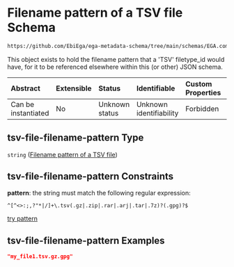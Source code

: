 # Filename pattern of a TSV file Schema

```txt
https://github.com/EbiEga/ega-metadata-schema/tree/main/schemas/EGA.common-definitions.json#/definitions/tsv-file-filename-pattern
```

This object exists to hold the filename pattern that a 'TSV' filetype_id would have, for it to be referenced elsewhere within this (or other) JSON schema.

| Abstract            | Extensible | Status         | Identifiable            | Custom Properties | Additional Properties | Access Restrictions | Defined In                                                                                |
| :------------------ | :--------- | :------------- | :---------------------- | :---------------- | :-------------------- | :------------------ | :---------------------------------------------------------------------------------------- |
| Can be instantiated | No         | Unknown status | Unknown identifiability | Forbidden         | Allowed               | none                | [EGA.common-definitions.json*](../out/EGA.common-definitions.json "open original schema") |

## tsv-file-filename-pattern Type

`string` ([Filename pattern of a TSV file](ega-2-definitions-filename-pattern-of-a-tsv-file.md))

## tsv-file-filename-pattern Constraints

**pattern**: the string must match the following regular expression: 

```regexp
^[^<>:;,?"*|/]+\.tsv(.gz|.zip|.rar|.arj|.tar|.7z)?(.gpg)?$
```

[try pattern](https://regexr.com/?expression=%5E%5B%5E%3C%3E%3A%3B%2C%3F%22\*%7C%2F%5D%2B%5C.tsv\(.gz%7C.zip%7C.rar%7C.arj%7C.tar%7C.7z\)%3F\(.gpg\)%3F%24 "try regular expression with regexr.com")

## tsv-file-filename-pattern Examples

```json
"my_file1.tsv.gz.gpg"
```
